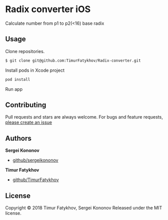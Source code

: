 Radix converter iOS
==============
Calculate number from p1 to p2(<16) base radix

## Usage
Clone repositories.
```sh
$ git clone git@github.com:TimurFatykhov/Radix-converter.git
```
Install pods in Xcode project
```sh
pod install
```
Run app

## Contributing

Pull requests and stars are always welcome. For bugs and feature requests, [please create an issue](https://github.com/TimurFatykhov/Radix-converter/issues/new)

## Authors
**Sergei Kononov**
+ [github/sergeikononov](https://github.com/sergeikononov)

**Timur Fatykhov**
+ [github/TimurFatykhov](https://github.com/TimurFatykhov)

## License

Copyright © 2018 Timur Fatykhov, Sergei Kononov
Released under the MIT license.
